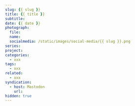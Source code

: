 ```yaml
---
slug: {{ slug }}
title: {{ title }}
subtitle: 
date: {{ date }}
photograph: 
  file: 
  name: 
  socialmedia: /static/images/social-media/{{ slug }}.png
series: 
project: 
categories:
  - xxx
tags:
  - xxx
related:
  - xxx
syndication:
  - host: Mastodon
    url: 
hidden: true
---
```



<!-- more -->
